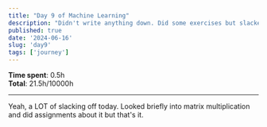 ```yaml
---
title: "Day 9 of Machine Learning"
description: "Didn't write anything down. Did some exercises but slacked off otherwise"
published: true
date: '2024-06-16'
slug: 'day9'
tags: ['journey']
---
```

<script>
    import Image from '$lib/components/Image.svelte';
</script>

**Time spent**: 0.5h<br /> **Total**: 21.5h/10000h

___

Yeah, a LOT of slacking off today. Looked briefly into matrix multiplication and did assignments about it but that's it.
